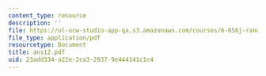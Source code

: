 ```yaml
---
content_type: resource
description: ''
file: https://ol-ocw-studio-app-qa.s3.amazonaws.com/courses/6-856j-randomized-algorithms-fall-2002/23add334a22e2ca329379e444141c1c4_ans12.pdf
file_type: application/pdf
resourcetype: Document
title: ans12.pdf
uid: 23add334-a22e-2ca3-2937-9e444141c1c4
---
```

